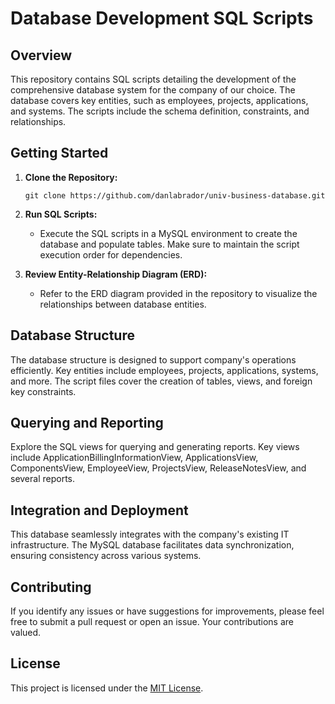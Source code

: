 # Database Development SQL Scripts

## Overview

This repository contains SQL scripts detailing the development of the comprehensive database system for the company of our choice. The database covers key entities, such as employees, projects, applications, and systems. The scripts include the schema definition, constraints, and relationships.

## Getting Started

1. **Clone the Repository:**
   ```
   git clone https://github.com/danlabrador/univ-business-database.git
   ```

2. **Run SQL Scripts:**
   - Execute the SQL scripts in a MySQL environment to create the database and populate tables. Make sure to maintain the script execution order for dependencies.

3. **Review Entity-Relationship Diagram (ERD):**
   - Refer to the ERD diagram provided in the repository to visualize the relationships between database entities.

## Database Structure

The database structure is designed to support company's operations efficiently. Key entities include employees, projects, applications, systems, and more. The script files cover the creation of tables, views, and foreign key constraints.

## Querying and Reporting

Explore the SQL views for querying and generating reports. Key views include ApplicationBillingInformationView, ApplicationsView, ComponentsView, EmployeeView, ProjectsView, ReleaseNotesView, and several reports.

## Integration and Deployment

This database seamlessly integrates with the company's existing IT infrastructure. The MySQL database facilitates data synchronization, ensuring consistency across various systems.

## Contributing

If you identify any issues or have suggestions for improvements, please feel free to submit a pull request or open an issue. Your contributions are valued.

## License

This project is licensed under the [MIT License](LICENSE).